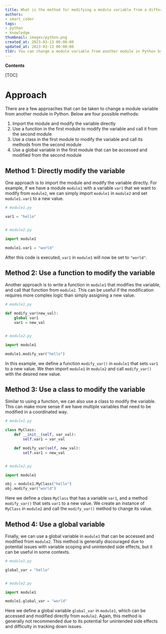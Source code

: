 ```yaml
---
title: What is the method for modifying a module variable from a different module?
authors:
- smart_coder
tags:
- python
- knowledge
thumbnail: images/python.png
created_at: 2023-03-13 00:00:00
updated_at: 2023-03-13 00:00:00
tldr: You can change a module variable from another module in Python by importing the first module and using dot notation to access and modify the variable.
---
```


**Contents**

[TOC]

# Approach

There are a few approaches that can be taken to change a module variable from another module in Python. Below are four possible methods: 

1. Import the module and modify the variable directly
2. Use a function in the first module to modify the variable and call it from the second module
3. Use a class in the first module to modify the variable and call its methods from the second module
4. Use a global variable in the first module that can be accessed and modified from the second module


## Method 1: Directly modify the variable

One approach is to import the module and modify the variable directly. For example, if we have a module `module1` with a variable `var1` that we want to modify from `module2`, we can simply import `module1` in `module2` and set `module1.var1` to a new value. 

```python
# module1.py

var1 = "hello"


# module2.py

import module1

module1.var1 = "world"
```

After this code is executed, `var1` in `module1` will now be set to `"world"`.



## Method 2: Use a function to modify the variable

Another approach is to write a function in `module1` that modifies the variable, and call that function from `module2`. This can be useful if the modification requires more complex logic than simply assigning a new value. 

```python 
# module1.py

def modify_var(new_val):
    global var1
    var1 = new_val


# module2.py

import module1

module1.modify_var("hello")
```

In this example, we define a function `modify_var()` in `module1` that sets `var1` to a new value. We then import `module1` in `module2` and call `modify_var()` with the desired new value.



## Method 3: Use a class to modify the variable

Similar to using a function, we can also use a class to modify the variable. This can make more sense if we have multiple variables that need to be modified in a coordinated way. 

```python
# module1.py

class MyClass:
    def __init__(self, var_val):
        self.var1 = var_val

    def modify_var(self, new_val):
        self.var1 = new_val


# module2.py

import module1

obj = module1.MyClass("hello")
obj.modify_var("world")
```

Here we define a class `MyClass` that has a variable `var1`, and a method `modify_var()` that sets `var1` to a new value. We create an instance of `MyClass` in `module2` and call the `modify_var()` method to change its value.



## Method 4: Use a global variable

Finally, we can use a global variable in `module1` that can be accessed and modified from `module2`. This method is generally discouraged due to potential issues with variable scoping and unintended side effects, but it can be useful in some contexts. 

```python
# module1.py

global_var = "hello"


# module2.py

import module1

module1.global_var = "world"
```

Here we define a global variable `global_var` in `module1`, which can be accessed and modified directly from `module2`. Again, this method is generally not recommended due to its potential for unintended side effects and difficulty in tracking down issues.

